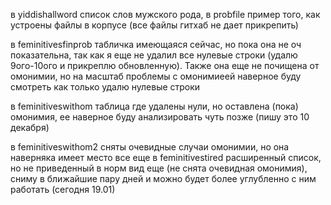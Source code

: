 в yiddishallword список слов мужского рода, в probfile пример того, как устроены файлы в корпусе (все файлы гитхаб не дает прикрепить)

в feminitivesfinprob табличка имеющаяся сейчас, но пока она не оч показательна, так как я еще не удалил все нулевые строки (удалю 9ого-10ого и прикреплю обновленную). Также она еще не почищена от омонимии, но на масштаб проблемы с омонимиеей наверное буду смотреть как только удалю нулевые строки

в feminitiveswithom таблица где удалены нули, но оставлена (пока) омонимия, ее наверное буду анализировать чуть позже (пишу это 10 декабря)

в feminitiveswithom2 сняты очевидные случаи омонимии, но она наверняка имеет место все еще
в feminitivestired расширенный список, но не приведенный в норм вид еще (не снята очевидная омонимия), сниму в ближайшие пару дней и можно будет более углубленно с ним работать (сегодня 19.01)
